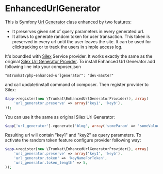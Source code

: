# EnhancedUrlGenerator

This is Symfony [Url Generator](http://api.symfony.com/2.4/Symfony/Component/Routing/Generator/UrlGenerator.html) class enhanced by two features:

* It preserves given set of query parameters in every generated url.
* It allows to generate random token for user transaction. This token is preserved
  in every url until the user leaves the site. It can be used for clicktracking
  or to track the users in simple access log.

It's boundled with [Silex](http://silex.sensiolabs.org/) Service provider. It works
exactly the same as the original
[Silex Url Generator Provider](http://silex.sensiolabs.org/doc/providers/url_generator.html).
To install Enhanced Url Generator add following
line into your composer.json

	"mtrunkat/php-enhanced-urlgenerator": "dev-master"

and call update/install command of composer. Then register provider to Silex:

```php
$app->register(new \Trunkat\EnhancedUrlGeneratorProvider(), array(
    'url_generator.preserve' => array('key1', 'keyb'),
));
```

You can use it the same as original Silex Url Generator:

```php
$app['url_generator']->generate('blog', array('someParam' => 'someValue'));
```

Resulting url will contain "key1" and "key2" as query parameters. To activate
the random token feature configure provider following way:

```php
$app->register(new \Trunkat\EnhancedUrlGeneratorProvider(), array(
    'url_generator.preserve' => array('key1', 'keyb'),
    'url_generator.token' => 'keyNameForToken',
    'url_generator.token_length' => 5,
));
```